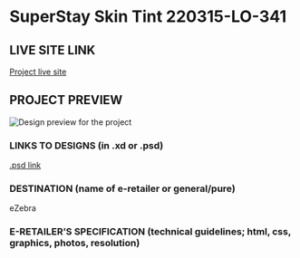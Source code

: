 # SuperStay Skin Tint 220315-LO-341

<!-- please enter project number recived from PM -->

## LIVE SITE LINK

<!-- please enter link to site preview here -->

[Project live site]()

## PROJECT PREVIEW

![Design preview for the project]()

### LINKS TO DESIGNS (in .xd or .psd)

[.psd link](https://drive.google.com/drive/folders/1sS6sTftc3Cch6fJMc9dRH13jmOmUqSfG)

<!-- please enter link to preview designs -->

### DESTINATION (name of e-retailer or general/pure)

eZebra

<!-- please enter e-retailers name -->

### E-RETAILER’S SPECIFICATION (technical guidelines; html, css, graphics, photos, resolution)

<!-- please enter any additional comments important for the project -->
